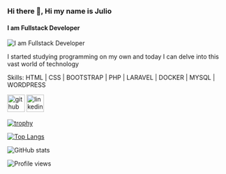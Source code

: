 ### Hi there 👋, Hi my name is Julio
#### I am Fullstack Developer
![I am Fullstack Developer](https://arturssmirnovs.github.io/github-profile-readme-generator/images/banner.png)

I started studying programming on my own and today I can delve into this vast world of technology

Skills: HTML | CSS | BOOTSTRAP | PHP | LARAVEL | DOCKER | MYSQL | WORDPRESS



[<img src='https://cdn.jsdelivr.net/npm/simple-icons@3.0.1/icons/github.svg' alt='github' height='40'>](https://github.com/Julio-devI)  [<img src='https://cdn.jsdelivr.net/npm/simple-icons@3.0.1/icons/linkedin.svg' alt='linkedin' height='40'>](https://www.linkedin.com/in/https://www.linkedin.com/in/j%C3%BAlio-alves-de-almeida-valen%C3%A7a//)  

[![trophy](https://github-profile-trophy.vercel.app/?username=Julio-devI)](https://github.com/ryo-ma/github-profile-trophy)

[![Top Langs](https://github-readme-stats.vercel.app/api/top-langs/?username=Julio-devI)](https://github.com/anuraghazra/github-readme-stats)

![GitHub stats](https://github-readme-stats.vercel.app/api?username=Julio-devI&show_icons=true)  

![Profile views](https://gpvc.arturio.dev/Julio-devI)  
